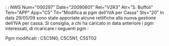  :  : NWS Num="000297" Date="20090601" Rel="V2R3" Atr="S. Buffoli" Tem="APP" App="C5" Tit="Modifica ai pgm dell'IVA per Cassa" Sts="20"
In data 29/05/09 sono state apportate alcune rettifiche alla nuova gestione dell'IVA per cassa.
Si consiglia, a chi ha caricato in data anteriore i pgm interessati, di ricaricare i seguenti pgm : 

Pgm modificati :  C5C5N0, C5C5N1, C5ST02
